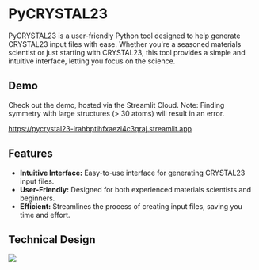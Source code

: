 # PyCRYSTAL23

PyCRYSTAL23 is a user-friendly Python tool designed to help generate CRYSTAL23 input files with ease. Whether you're a seasoned materials scientist or just starting with CRYSTAL23, this tool provides a simple and intuitive interface, letting you focus on the science.

## Demo

Check out the demo, hosted via the Streamlit Cloud. Note: Finding symmetry with large structures (> 30 atoms) will result in an error.

https://pycrystal23-irahbptihfxaezi4c3qraj.streamlit.app

## Features

- **Intuitive Interface:** Easy-to-use interface for generating CRYSTAL23 input files.
- **User-Friendly:** Designed for both experienced materials scientists and beginners.
- **Efficient:** Streamlines the process of creating input files, saving you time and effort.

## Technical Design

[![](https://app.eraser.io/workspace/S41RIQHXRUOeDY5Dmbbc/preview?elements=8lZ_Xrc_TzNsYhMjGmMLAA&type=embed)](https://app.eraser.io/workspace/S41RIQHXRUOeDY5Dmbbc?elements=8lZ_Xrc_TzNsYhMjGmMLAA)